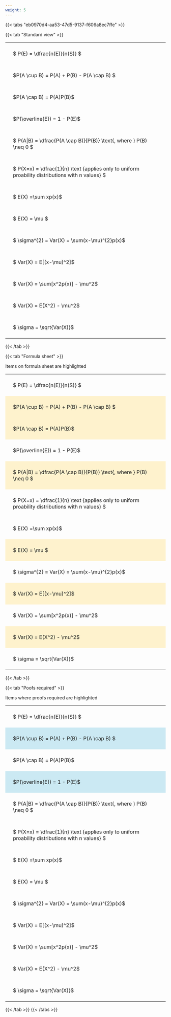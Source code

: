 ```yaml
---
weight: 5
---
```


{{< tabs "eb0970d4-aa53-47d5-9137-f606a8ec7ffe" >}}

{{< tab "Standard view" >}}

<style type="text/css">
#T_c23f7 th.col_heading {
  text-align: left;
  font-size: 1em;
}
#T_c23f7 td {
  text-align: left;
  font-size: 1em;
  padding: 1.5em;
}
</style>
<table id="T_c23f7">
  <thead>
  </thead>
  <tbody>
    <tr>
      <td id="T_c23f7_row0_col0" class="data row0 col0" >$ P(E) = \dfrac{n(E)}{n(S)} $</td>
    </tr>
    <tr>
      <td id="T_c23f7_row1_col0" class="data row1 col0" >$P(A \cup B) = P(A) + P(B) - P(A \cap B) $</td>
    </tr>
    <tr>
      <td id="T_c23f7_row2_col0" class="data row2 col0" >$P(A \cap B)  = P(A)P(B)$</td>
    </tr>
    <tr>
      <td id="T_c23f7_row3_col0" class="data row3 col0" >$P(\overline{E}) = 1 - P(E)$</td>
    </tr>
    <tr>
      <td id="T_c23f7_row4_col0" class="data row4 col0" >$ P(A|B) = \dfrac{P(A \cap B)}{P(B)} \text{, where } P(B) \neq 0 $</td>
    </tr>
    <tr>
      <td id="T_c23f7_row5_col0" class="data row5 col0" >$ P(X=x) =  \dfrac{1}{n} 
\text {applies only to uniform proability distributions with n values} $</td>
    </tr>
    <tr>
      <td id="T_c23f7_row6_col0" class="data row6 col0" >$ E(X) =\sum xp(x)$</td>
    </tr>
    <tr>
      <td id="T_c23f7_row7_col0" class="data row7 col0" >$ E(X) = \mu $</td>
    </tr>
    <tr>
      <td id="T_c23f7_row8_col0" class="data row8 col0" >$ \sigma^{2} = Var(X) = \sum(x-\mu)^{2}p(x)$</td>
    </tr>
    <tr>
      <td id="T_c23f7_row9_col0" class="data row9 col0" >$ Var(X) = E[(x-\mu)^2]$</td>
    </tr>
    <tr>
      <td id="T_c23f7_row10_col0" class="data row10 col0" >$ Var(X) = \sum[x^2p(x)] - \mu^2$</td>
    </tr>
    <tr>
      <td id="T_c23f7_row11_col0" class="data row11 col0" >$ Var(X) = E(X^2) - \mu^2$</td>
    </tr>
    <tr>
      <td id="T_c23f7_row12_col0" class="data row12 col0" >$ \sigma = \sqrt{Var(X)}$</td>
    </tr>
  </tbody>
</table>
{{< /tab >}}

{{< tab "Formula sheet" >}}

Items on formula sheet are highlighted 
<br>
<style type="text/css">
#T_2ac51 th.col_heading {
  text-align: left;
  font-size: 1em;
}
#T_2ac51 td {
  text-align: left;
  font-size: 1em;
  padding: 1.5em;
}
#T_2ac51_row0_col0, #T_2ac51_row3_col0, #T_2ac51_row5_col0, #T_2ac51_row6_col0, #T_2ac51_row8_col0, #T_2ac51_row10_col0, #T_2ac51_row12_col0 {
  background-color: rgba(0,0,0,0);
}
#T_2ac51_row1_col0, #T_2ac51_row2_col0, #T_2ac51_row4_col0, #T_2ac51_row7_col0, #T_2ac51_row9_col0, #T_2ac51_row11_col0 {
  background-color: rgba(255,194,10, 0.2);
}
</style>
<table id="T_2ac51">
  <thead>
  </thead>
  <tbody>
    <tr>
      <td id="T_2ac51_row0_col0" class="data row0 col0" >$ P(E) = \dfrac{n(E)}{n(S)} $</td>
    </tr>
    <tr>
      <td id="T_2ac51_row1_col0" class="data row1 col0" >$P(A \cup B) = P(A) + P(B) - P(A \cap B) $</td>
    </tr>
    <tr>
      <td id="T_2ac51_row2_col0" class="data row2 col0" >$P(A \cap B)  = P(A)P(B)$</td>
    </tr>
    <tr>
      <td id="T_2ac51_row3_col0" class="data row3 col0" >$P(\overline{E}) = 1 - P(E)$</td>
    </tr>
    <tr>
      <td id="T_2ac51_row4_col0" class="data row4 col0" >$ P(A|B) = \dfrac{P(A \cap B)}{P(B)} \text{, where } P(B) \neq 0 $</td>
    </tr>
    <tr>
      <td id="T_2ac51_row5_col0" class="data row5 col0" >$ P(X=x) =  \dfrac{1}{n} 
\text {applies only to uniform proability distributions with n values} $</td>
    </tr>
    <tr>
      <td id="T_2ac51_row6_col0" class="data row6 col0" >$ E(X) =\sum xp(x)$</td>
    </tr>
    <tr>
      <td id="T_2ac51_row7_col0" class="data row7 col0" >$ E(X) = \mu $</td>
    </tr>
    <tr>
      <td id="T_2ac51_row8_col0" class="data row8 col0" >$ \sigma^{2} = Var(X) = \sum(x-\mu)^{2}p(x)$</td>
    </tr>
    <tr>
      <td id="T_2ac51_row9_col0" class="data row9 col0" >$ Var(X) = E[(x-\mu)^2]$</td>
    </tr>
    <tr>
      <td id="T_2ac51_row10_col0" class="data row10 col0" >$ Var(X) = \sum[x^2p(x)] - \mu^2$</td>
    </tr>
    <tr>
      <td id="T_2ac51_row11_col0" class="data row11 col0" >$ Var(X) = E(X^2) - \mu^2$</td>
    </tr>
    <tr>
      <td id="T_2ac51_row12_col0" class="data row12 col0" >$ \sigma = \sqrt{Var(X)}$</td>
    </tr>
  </tbody>
</table>
{{< /tab >}}

{{< tab "Poofs required" >}}

Items where proofs required are highlighted 
<br>
<style type="text/css">
#T_48236 th.col_heading {
  text-align: left;
  font-size: 1em;
}
#T_48236 td {
  text-align: left;
  font-size: 1em;
  padding: 1.5em;
}
#T_48236_row0_col0, #T_48236_row2_col0, #T_48236_row4_col0, #T_48236_row5_col0, #T_48236_row6_col0, #T_48236_row7_col0, #T_48236_row8_col0, #T_48236_row9_col0, #T_48236_row10_col0, #T_48236_row11_col0, #T_48236_row12_col0 {
  background-color: rgba(0,0,0,0);
}
#T_48236_row1_col0, #T_48236_row3_col0 {
  background-color: rgba(0,150,200, 0.2);
}
</style>
<table id="T_48236">
  <thead>
  </thead>
  <tbody>
    <tr>
      <td id="T_48236_row0_col0" class="data row0 col0" >$ P(E) = \dfrac{n(E)}{n(S)} $</td>
    </tr>
    <tr>
      <td id="T_48236_row1_col0" class="data row1 col0" >$P(A \cup B) = P(A) + P(B) - P(A \cap B) $</td>
    </tr>
    <tr>
      <td id="T_48236_row2_col0" class="data row2 col0" >$P(A \cap B)  = P(A)P(B)$</td>
    </tr>
    <tr>
      <td id="T_48236_row3_col0" class="data row3 col0" >$P(\overline{E}) = 1 - P(E)$</td>
    </tr>
    <tr>
      <td id="T_48236_row4_col0" class="data row4 col0" >$ P(A|B) = \dfrac{P(A \cap B)}{P(B)} \text{, where } P(B) \neq 0 $</td>
    </tr>
    <tr>
      <td id="T_48236_row5_col0" class="data row5 col0" >$ P(X=x) =  \dfrac{1}{n} 
\text {applies only to uniform proability distributions with n values} $</td>
    </tr>
    <tr>
      <td id="T_48236_row6_col0" class="data row6 col0" >$ E(X) =\sum xp(x)$</td>
    </tr>
    <tr>
      <td id="T_48236_row7_col0" class="data row7 col0" >$ E(X) = \mu $</td>
    </tr>
    <tr>
      <td id="T_48236_row8_col0" class="data row8 col0" >$ \sigma^{2} = Var(X) = \sum(x-\mu)^{2}p(x)$</td>
    </tr>
    <tr>
      <td id="T_48236_row9_col0" class="data row9 col0" >$ Var(X) = E[(x-\mu)^2]$</td>
    </tr>
    <tr>
      <td id="T_48236_row10_col0" class="data row10 col0" >$ Var(X) = \sum[x^2p(x)] - \mu^2$</td>
    </tr>
    <tr>
      <td id="T_48236_row11_col0" class="data row11 col0" >$ Var(X) = E(X^2) - \mu^2$</td>
    </tr>
    <tr>
      <td id="T_48236_row12_col0" class="data row12 col0" >$ \sigma = \sqrt{Var(X)}$</td>
    </tr>
  </tbody>
</table>
{{< /tab >}}
{{< /tabs >}}